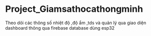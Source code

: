 # Project_Giamsathocathongminh
Theo dõi các thông số nhiệt độ ,độ ẩm ,tds và quản lý qua giao diện dashboard thông qua firebase database dùng esp32
